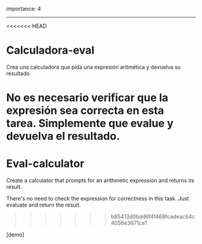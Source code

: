 importance: 4

---

<<<<<<< HEAD
# Calculadora-eval

Crea una calculadora que pida una expresión aritmética y devuelva su resultado.

No es necesario verificar que la expresión sea correcta en esta tarea. Simplemente que evalue y devuelva el resultado.
=======
# Eval-calculator

Create a calculator that prompts for an arithmetic expression and returns its result.

There's no need to check the expression for correctness in this task. Just evaluate and return the result.
>>>>>>> b85413d0bdd6f4f468fcadeacb4c4056e3671ce1

[demo]

